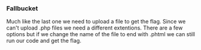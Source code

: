 ### Fallbucket

Much like the last one we need to upload a file to get the flag. Since we can't upload
.php files we need a different extentions. There are a few options but if we change the
name of the file to end with .phtml we can still run our code and get the flag.
